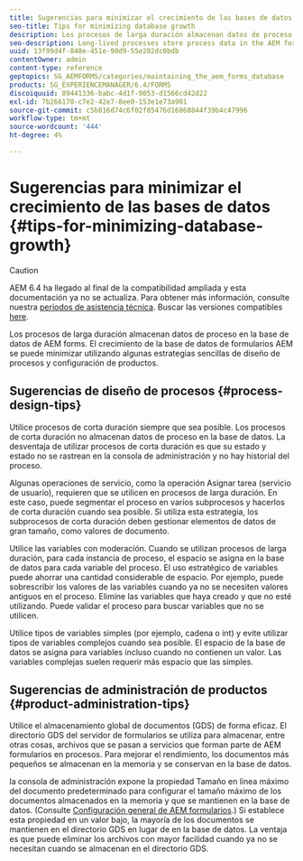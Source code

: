 ```yaml
---
title: Sugerencias para minimizar el crecimiento de las bases de datos
seo-title: Tips for minimizing database growth
description: Los procesos de larga duración almacenan datos de proceso en la base de datos de AEM forms. El crecimiento de la base de datos de formularios AEM se puede minimizar utilizando algunas estrategias sencillas de diseño de procesos y configuración de productos.
seo-description: Long-lived processes store process data in the AEM forms database. The growth of the AEM forms database can be minimized using a few easy process design and product configuration strategies.
uuid: 13f99d4f-848e-451e-90d9-55e202dc0bdb
contentOwner: admin
content-type: reference
geptopics: SG_AEMFORMS/categories/maintaining_the_aem_forms_database
products: SG_EXPERIENCEMANAGER/6.4/FORMS
discoiquuid: 89441336-babc-4d1f-9053-d1566cd42d22
exl-id: 7b266170-c7e2-42e7-8ee0-153e1e73a901
source-git-commit: c5b816d74c6f02f85476d16868844f39b4c47996
workflow-type: tm+mt
source-wordcount: '444'
ht-degree: 4%

---
```


# Sugerencias para minimizar el crecimiento de las bases de datos {#tips-for-minimizing-database-growth}

>[!CAUTION]
>
>AEM 6.4 ha llegado al final de la compatibilidad ampliada y esta documentación ya no se actualiza. Para obtener más información, consulte nuestra [períodos de asistencia técnica](https://helpx.adobe.com/es/support/programs/eol-matrix.html). Buscar las versiones compatibles [here](https://experienceleague.adobe.com/docs/).

Los procesos de larga duración almacenan datos de proceso en la base de datos de AEM forms. El crecimiento de la base de datos de formularios AEM se puede minimizar utilizando algunas estrategias sencillas de diseño de procesos y configuración de productos.

## Sugerencias de diseño de procesos {#process-design-tips}

Utilice procesos de corta duración siempre que sea posible. Los procesos de corta duración no almacenan datos de proceso en la base de datos. La desventaja de utilizar procesos de corta duración es que su estado y estado no se rastrean en la consola de administración y no hay historial del proceso.

Algunas operaciones de servicio, como la operación Asignar tarea (servicio de usuario), requieren que se utilicen en procesos de larga duración. En este caso, puede segmentar el proceso en varios subprocesos y hacerlos de corta duración cuando sea posible. Si utiliza esta estrategia, los subprocesos de corta duración deben gestionar elementos de datos de gran tamaño, como valores de documento.

Utilice las variables con moderación. Cuando se utilizan procesos de larga duración, para cada instancia de proceso, el espacio se asigna en la base de datos para cada variable del proceso. El uso estratégico de variables puede ahorrar una cantidad considerable de espacio. Por ejemplo, puede sobrescribir los valores de las variables cuando ya no se necesiten valores antiguos en el proceso. Elimine las variables que haya creado y que no esté utilizando. Puede validar el proceso para buscar variables que no se utilicen.

Utilice tipos de variables simples (por ejemplo, cadena o int) y evite utilizar tipos de variables complejos cuando sea posible. El espacio de la base de datos se asigna para variables incluso cuando no contienen un valor. Las variables complejas suelen requerir más espacio que las simples.

## Sugerencias de administración de productos {#product-administration-tips}

Utilice el almacenamiento global de documentos (GDS) de forma eficaz. El directorio GDS del servidor de formularios se utiliza para almacenar, entre otras cosas, archivos que se pasan a servicios que forman parte de AEM formularios en procesos. Para mejorar el rendimiento, los documentos más pequeños se almacenan en la memoria y se conservan en la base de datos.

la consola de administración expone la propiedad Tamaño en línea máximo del documento predeterminado para configurar el tamaño máximo de los documentos almacenados en la memoria y que se mantienen en la base de datos. (Consulte [Configuración general de AEM formularios](/help/forms/using/admin-help/configure-general-aem-forms-settings.md#configure-general-aem-forms-settings).) Si establece esta propiedad en un valor bajo, la mayoría de los documentos se mantienen en el directorio GDS en lugar de en la base de datos. La ventaja es que puede eliminar los archivos con mayor facilidad cuando ya no se necesitan cuando se almacenan en el directorio GDS.
